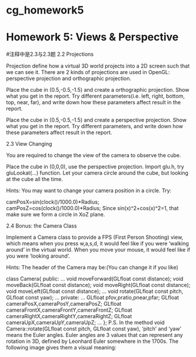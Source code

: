 # cg_homework5
# Homework 5: Views & Perspective
#注释中是2.3与2.3题
2.2 Projections

Projection define how a virtual 3D world projects into a 2D screen such that we can see it. There are 2 kinds of projections are used in OpenGL: perspective projection and orthographic projection.

Place the cube in (0.5,-0.5,-1.5) and create a orthographic projection. Show what you get in the report. Try different parameters(i.e. left, right, bottom, top, near, far), and write down how these parameters affect result in the report.

Place the cube in (0.5,-0.5,-1.5) and create a perspective projection. Show what you get in the report. Try different parameters, and write down how these parameters affect result in the report.

2.3 View Changing

You are required to change the view of the camera to observe the cube.

Place the cube in (0,0,0), use the perspective projection. Import glu.h, try gluLookat(...) function. Let your camera circle around the cube, but looking at the cube all the time.

Hints: You may want to change your camera position in a circle. Try:

camPosX=sin(clock()/1000.0)*Radius;
camPosZ=cos(clock()/1000.0)*Radius;
Since sin(x)^2+cos(x)^2=1, that make sure we form a circle in XoZ plane.

2.4 Bonus: the Camera Class

Implement a Camera class to provide a FPS (First Person Shooting) view, which means when you press w,a,s,d, it would feel like if you were ‘walking around’ in the virtual world. When you move your mouse, it would feel like if you were ‘looking around’.

Hints: 
The header of the Camera may be:(You can change it if you like)

class Camera{
public:
	...
	void moveForward(GLfloat const distance);
	void moveBack(GLfloat const distance);
	void moveRight(GLfloat const distance);
	void moveLeft(GLfloat const distance);
	...
	void rotate(GLfloat const pitch, GLfloat const yaw);
	...
private:
	...
	GLfloat pfov,pratio,pnear,pfar;
	GLfloat cameraPosX,cameraPosY,cameraPosZ;
	GLfloat cameraFrontX,cameraFrontY,cameraFrontZ;
	GLfloat cameraRightX,cameraRightY,cameraRightZ;
	GLfloat cameraUpX,cameraUpY,cameraUpZ;
	...
};
P.S. In the method void Camera::rotate(GLfloat const pitch, GLfloat const yaw), ‘pitch’ and ‘yaw’ means the Euler angles. Euler angles are 3 values that can represent any rotation in 3D, defined by Leonhard Euler somewhere in the 1700s. The following image gives them a visual meaning:
